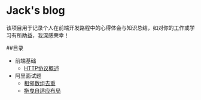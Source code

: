 # Jack's blog
  该项目用于记录个人在前端开发路程中的心得体会与知识总结，如对你的工作或学习有所助益，我深感荣幸！

##目录
- 前端基础
    - [HTTP协议概述](/doc/http.md)
- 阿里面试题
    - [相邻数组去重](/testQuestion/removalRepetition.js)
    - [拖曳自适应布局](/testQuestion/dragResize.html)